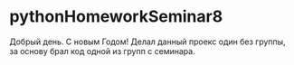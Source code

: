 # pythonHomeworkSeminar8
Добрый день. С новым Годом! Делал данный проекс один без группы, за основу брал код одной из групп с семинара.
